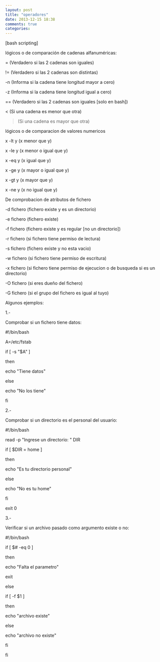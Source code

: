 ```yaml
---
layout: post
title: "operadores"
date: 2013-12-15 18:38
comments: true
categories: 
---
```

[bash scripting]

lógicos o de comparación de cadenas alfanuméricas:

= (Verdadero si las 2 cadenas son iguales)

!= (Verdadero si las 2 cadenas son distintas)

-n (Informa si la cadena tiene longitud mayor a cero)

-z (Informa si la cadena tiene longitud igual a cero)

== (Verdadero si las 2 cadenas son iguales [solo en bash])

< (Si una cadena es menor que otra)

> (Si una cadena es mayor que otra)

lógicos o de comparacion de valores numericos

x -lt y (x menor que y)

x -le y (x menor o igual que y)

x -eq y (x igual que y)

x -ge y (x mayor o igual que y)

x -gt y (x mayor que y)

x -ne y (x no igual que y)

De comprobacion de atributos de fichero

-d fichero (fichero existe y es un directorio)

-e fichero (fichero existe)

-f fichero (fichero existe y es regular [no un directorio])

-r fichero (si fichero tiene permiso de lectura)

-s fichero (fichero existe y no esta vacio)

-w fichero (si fichero tiene permiso de escritura)

-x fichero (si fichero tiene permiso de ejecucion o de busqueda si es un directorio)

-O fichero (si eres dueño del fichero)

-G fichero (si el grupo del fichero es igual al tuyo)

Algunos ejemplos:

1.-

Comprobar si un fichero tiene datos:

#!/bin/bash

A=/etc/fstab

if [ -s "$A" ]

then

echo "Tiene datos"

else

echo "No los tiene"

fi

2.-

Comprobar si un directorio es el personal del usuario:

#!/bin/bash

read -p "Ingrese un directorio: " DIR

if [ $DIR = home ]

then

echo "Es tu directorio personal"

else

echo "No es tu home"

fi

exit 0

3.-

Verificar si un archivo pasado como argumento existe o no:

#!/bin/bash

if [ $# -eq 0 ]

then

echo "Falta el parametro"

exit

else

if [ -f $1 ]

then

echo "archivo existe"

else

echo "archivo no existe"

fi

fi

